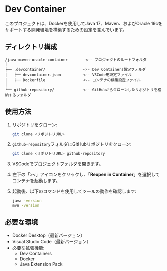 # Dev Container

このプロジェクトは、Dockerを使用してJava 17、Maven、およびOracle 19cをサポートする開発環境を構築するための設定を含んでいます。

## ディレクトリ構成

```text
/java-maven-oracle-container        <-- プロジェクトのルートフォルダ
│
├── .devcontainer/                 <-- Dev Containers設定フォルダ
│   ├── devcontainer.json          <-- VSCode用設定ファイル
│   ├── Dockerfile                 <-- コンテナの構築設定ファイル
│
└── github-repository/             <-- GitHubからクローンしたリポジトリを格納するフォルダ
```

## 使用方法

1. リポジトリをクローン:
   ```bash
   git clone <リポジトリURL>
   ```

2. `github-repository`フォルダにGitHubリポジトリをクローン:
   ```bash
   git clone <リポジトリURL> github-repository
   ```

3. VSCodeでプロジェクトフォルダを開きます。

4. 左下の「><」アイコンをクリックし、「**Reopen in Container**」を選択してコンテナを起動します。

5. 起動後、以下のコマンドを使用してツールの動作を確認します:
   ```bash
   java -version
   mvn -version
   ```

## 必要な環境

- Docker Desktop（最新バージョン）
- Visual Studio Code（最新バージョン）
- 必要な拡張機能:
  - Dev Containers
  - Docker
  - Java Extension Pack

